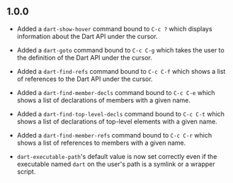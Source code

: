 ## 1.0.0

* Added a `dart-show-hover` command bound to `C-c ?` which displays information
  about the Dart API under the cursor.

* Added a `dart-goto` command bound to `C-c C-g` which takes the user to the
  definition of the Dart API under the cursor.

* Added a `dart-find-refs` command bound to `C-c C-f` which shows a list of
  references to the Dart API under the cursor.

* Added a `dart-find-member-decls` command bound to `C-c C-e` which shows a list
  of declarations of members with a given name.

* Added a `dart-find-top-level-decls` command bound to `C-c C-t` which shows a
  list of declarations of top-level elements with a given name.

* Added a `dart-find-member-refs` command bound to `C-c C-r` which shows a list
  of references to members with a given name.

* `dart-executable-path`'s default value is now set correctly even if the
  executable named `dart` on the user's path is a symlink or a wrapper script.
